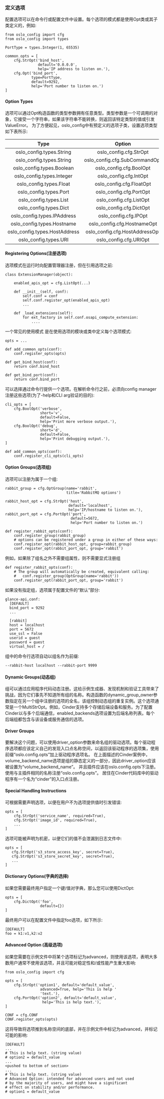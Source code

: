 ### 定义选项
配置选项可以在命令行或配置文件中设置。每个选项的模式都是使用Opt类或其子类定义的，例如:

```
from oslo_config import cfg
from oslo_config import types

PortType = types.Integer(1, 65535)

common_opts = [
    cfg.StrOpt('bind_host',
               default='0.0.0.0',
               help='IP address to listen on.'),
    cfg.Opt('bind_port',
            type=PortType,
            default=9292,
            help='Port number to listen on.')
]
```

#### Option Types
选项可以通过Opt构造函数的类型参数拥有任意类型。类型参数是一个可调用的对象，它接受一个字符串，如果该字符串不能转换，则返回该特定类型的值或引发ValueError。
为了方便起见，oslo_config中有预定义的选项子类，设置选项类型如下表所示:


|Type     |	Option    |
|:-------:|:---------:|
|oslo_config.types.String|oslo_config.cfg.StrOpt|
|oslo_config.types.String|oslo_config.cfg.SubCommandOpt
|oslo_config.types.Boolean|oslo_config.cfg.BoolOpt|
|oslo_config.types.Integer|oslo_config.cfg.IntOpt|
|oslo_config.types.Float|oslo_config.cfg.FloatOpt|
|oslo_config.types.Port|oslo_config.cfg.PortOpt|
|oslo_config.types.List|oslo_config.cfg.ListOpt|
|oslo_config.types.Dict|oslo_config.cfg.DictOpt|
|oslo_config.types.IPAddress|oslo_config.cfg.IPOpt|
|oslo_config.types.Hostname|oslo_config.cfg.HostnameOpt|
|oslo_config.types.HostAddress|oslo_config.cfg.HostAddressOpt|
|oslo_config.types.URI|oslo_config.cfg.URIOpt|


#### Registering Options(注册选项)
选项模式在运行时向配置管理器注册，但在引用选项之前:
```
class ExtensionManager(object):

    enabled_apis_opt = cfg.ListOpt(...)

    def __init__(self, conf):
        self.conf = conf
        self.conf.register_opt(enabled_apis_opt)
        ...

    def _load_extensions(self):
        for ext_factory in self.conf.osapi_compute_extension:
            ....
```

一个常见的使用模式 是在使用选项的模块或类中定义每个选项模式:
```
opts = ...

def add_common_opts(conf):
    conf.register_opts(opts)

def get_bind_host(conf):
    return conf.bind_host

def get_bind_port(conf):
    return conf.bind_port
```
可以选择通过命令行提供一个选项。在解析命令行之前，必须向config manager注册这些选项(为了-help和CLI arg验证的目的):
```
cli_opts = [
    cfg.BoolOpt('verbose',
                short='v',
                default=False,
                help='Print more verbose output.'),
    cfg.BoolOpt('debug',
                short='d',
                default=False,
                help='Print debugging output.'),
]

def add_common_opts(conf):
    conf.register_cli_opts(cli_opts)
```

#### Option Groups(选项组)
选项可以注册为属于一个组:
```
rabbit_group = cfg.OptGroup(name='rabbit',
                            title='RabbitMQ options')

rabbit_host_opt = cfg.StrOpt('host',
                             default='localhost',
                             help='IP/hostname to listen on.'),
rabbit_port_opt = cfg.PortOpt('port',
                              default=5672,
                              help='Port number to listen on.')

def register_rabbit_opts(conf):
    conf.register_group(rabbit_group)
    # options can be registered under a group in either of these ways:
    conf.register_opt(rabbit_host_opt, group=rabbit_group)
    conf.register_opt(rabbit_port_opt, group='rabbit')
```
例如，如果除了组名之外不需要组属性，则不需要显式注册组
```
def register_rabbit_opts(conf):
    # The group will automatically be created, equivalent calling:
    #   conf.register_group(OptGroup(name='rabbit'))
    conf.register_opt(rabbit_port_opt, group='rabbit')
```

如果没有指定组，选项属于配置文件的“默认”部分:
```
glance-api.conf:
  [DEFAULT]
  bind_port = 9292
  ...

  [rabbit]
  host = localhost
  port = 5672
  use_ssl = False
  userid = guest
  password = guest
  virtual_host = /
```
组中的命令行选项自动以组名作为前缀:
```
--rabbit-host localhost --rabbit-port 9999
```
#### Dynamic Groups(动态组)

组可以通过应用程序代码动态注册。这给示例生成器、发现机制和验证工具带来了挑战，因为它们事先不知道所有组的名称。构造函数的dynamic_group_owner参数指定在另一个组中注册的选项的全名，该组控制动态组的重复实例。这个选项通常是一个MultiStrOpt。例如，Cinder支持多个存储后端设备和服务。为了配置Cinder以与多个后端通信，enabled_backends选项设置为后端名称列表。每个后端组都包含与该设备或服务通信的选项。

#### Driver Groups
要解决这个问题，可以使用driver_option参数来命名组的驱动选项。每个驱动程序选项都应该定义自己的发现入口点名称空间，以返回该驱动程序的选项集，使用前缀“oslo.config.opts”加上驱动程序选项名。
在上面描述的Cinder案例中，volume_backend_name选项是组的静态定义的一部分，因此driver_option应该被设置为“volume_backend_name”。
并且插件应该在oslo.config.opts下注册。使用与主插件相同的名称注册“oslo.config.opts”。
居住在Cinder代码库中的驱动程序有一个名为“cinder”的入口点注册。

#### Special Handling Instructions
可根据需要声明选项，以便在用户不为选项提供值时引发错误:
```
opts = [
    cfg.StrOpt('service_name', required=True),
    cfg.StrOpt('image_id', required=True),
    ...
]
```
选项可能被声明为机密，以便它们的值不会泄漏到日志文件中:
```
opts = [
   cfg.StrOpt('s3_store_access_key', secret=True),
   cfg.StrOpt('s3_store_secret_key', secret=True),
   ...
]
```

#### Dictionary Options(字典的选择)

如果您需要最终用户指定一个键/值对字典，那么您可以使用DictOpt:
```
opts = [
    cfg.DictOpt('foo',
                default={})
]
```
最终用户可以在配置文件中指定foo选项，如下所示:
```
[DEFAULT]
foo = k1:v1,k2:v2
```
#### Advanced Option (高级选项)
如果您需要在示例文件中将某个选项标记为advanced，则使用该选项，表明大多数用户通常不使用该选项，并且可能对稳定性和/或性能产生重大影响:
```
from oslo_config import cfg

opts = [
    cfg.StrOpt('option1', default='default_value',
                advanced=True, help='This is help '
                'text.'),
    cfg.PortOpt('option2', default='default_value',
                 help='This is help text.'),
]

CONF = cfg.CONF
CONF.register_opts(opts)
```
这将导致将选项推到名称空间的底部，并在示例文件中标记为advanced，并标记可能的影响:
```
[DEFAULT]
...
# This is help text. (string value)
# option2 = default_value
...
<pushed to bottom of section>
...
# This is help text. (string value)
# Advanced Option: intended for advanced users and not used
# by the majority of users, and might have a significant
# effect on stability and/or performance.
# option1 = default_value
```
